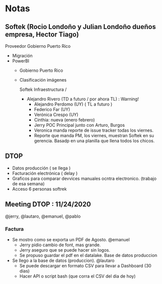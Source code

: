 # Notas

## Softek (Rocio Londoño y Julian Londoño dueños empresa, Hector Tiago)
Proveedor Gobierno Puerto Rico
  
- Migración
- PowerBI
  - Gobierno Puerto Rico
  - Clasificación imágenes

    Softek Infraestructura / 
    - Alejandro Rivero (TD a futuro / por ahora TL) : Warning!
      - Alejandro Perdomo (UY) ( TL a futuro )   
      - Federico Far (UY)
      - Verónica Crespo (UY)
      - Cinthia: nueva (enero febrero)
      - Jerry POC Principal junto con Arturo, Burgos
      - Veronica manda reporte de issue tracker todas los viernes.
      - Reporte que manda PM, los viernes, muestran Softek en su gerencia. Basadp en una planilla que llena todos los chicos.
## DTOP

- Datos producción ( se llega )
- Facturación electrónica ( delay )
- Graficos para comparar devvices manuales ocntra electronico.  (trabajo de esa semana)
 - Acceso 6 personas softrek

## Meeting DTOP : 11/24/2020
@jerry, @lautaro, @emanuel, @pablo
### Factura

- Se mostro como se exporta un PDF de Agosto. @emanuel
  - Jerry pidio cambio de font, mas grande.
  - Jerry aseguro que se puede hacer sin logos.
  - Se propuso guardar el pdf en el datalake.
Base de datos produccion
- Se llego a la base de datos (produccion). @lautaro
  - Se puede descargar en formato CSV para llevar a Dashboard (30 dias)
  - Hacer API o script bash (que corra el CSV del dia de hoy)